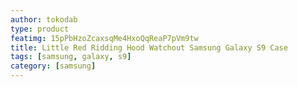 ```yaml
---
author: tokodab
type: product
featimg: 15pPbHzoZcaxsqMe4HxoQqReaP7pVm9tw
title: Little Red Ridding Hood Watchout Samsung Galaxy S9 Case
tags: [samsung, galaxy, s9]
category: [samsung]
---
```

